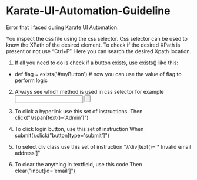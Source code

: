 # Karate-UI-Automation-Guideline

Error that i faced during Karate UI Automation. 


You inspect the css file using the css selector. Css selector can be used to know the XPath of the desired element. To check if the desired XPath is present or not use “Ctrl+F”. Here you can search the desired Xpath location. 

1) If all you need to do is check if a button exists, use exists() like this:
* def flag = exists('#myButton') # now you can use the value of flag to perform logic

2) Always see which method is used in css selector for example 
<input><span> <button> 

3) To click a hyperlink use this set of instructions.
Then click("//span[text()='Admin']")

4) To click login button, use this set of instruction
When submit().click("button[type='submit']") 

5) To select div class use this set of instruction
"//div[text()='* Invalid email address']"

6) To clear the anything in textfield, use this code
Then clear("input[id='email']")
